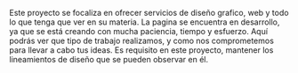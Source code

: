 Este proyecto se focaliza en ofrecer servicios de diseño grafico, web y todo lo que tenga que ver en su materia. 
La pagina se encuentra en desarrollo, ya que se está creando con mucha paciencia, tiempo y esfuerzo.
Aquí podrás ver que tipo de trabajo realizamos, y como nos comprometemos para llevar a cabo tus ideas.
Es requisito en este proyecto, mantener los lineamientos de diseño que se pueden observar en él.
